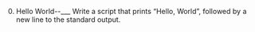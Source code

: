 0. Hello World--___ Write a script that prints “Hello, World”, followed by a new line to the standard output.
